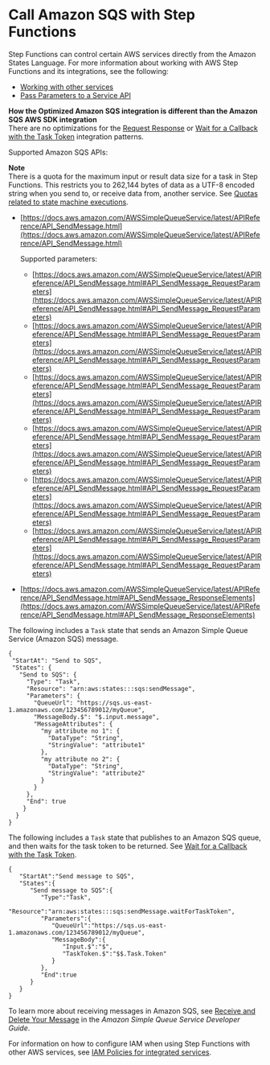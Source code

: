 # Call Amazon SQS with Step Functions<a name="connect-sqs"></a>

Step Functions can control certain AWS services directly from the Amazon States Language\. For more information about working with AWS Step Functions and its integrations, see the following:
+ [Working with other services](concepts-service-integrations.md)
+ [Pass Parameters to a Service API](connect-parameters.md)

**How the Optimized Amazon SQS integration is different than the Amazon SQS AWS SDK integration**  
There are no optimizations for the [Request Response](connect-to-resource.md#connect-default) or [Wait for a Callback with the Task Token](connect-to-resource.md#connect-wait-token) integration patterns\.

Supported Amazon SQS APIs:

**Note**  
There is a quota for the maximum input or result data size for a task in Step Functions\. This restricts you to 262,144 bytes of data as a UTF\-8 encoded string when you send to, or receive data from, another service\. See [Quotas related to state machine executions](limits-overview.md#service-limits-state-machine-executions)\.
+ [https://docs.aws.amazon.com/AWSSimpleQueueService/latest/APIReference/API_SendMessage.html](https://docs.aws.amazon.com/AWSSimpleQueueService/latest/APIReference/API_SendMessage.html)

  Supported parameters: 
  + [https://docs.aws.amazon.com/AWSSimpleQueueService/latest/APIReference/API_SendMessage.html#API_SendMessage_RequestParameters](https://docs.aws.amazon.com/AWSSimpleQueueService/latest/APIReference/API_SendMessage.html#API_SendMessage_RequestParameters)
  + [https://docs.aws.amazon.com/AWSSimpleQueueService/latest/APIReference/API_SendMessage.html#API_SendMessage_RequestParameters](https://docs.aws.amazon.com/AWSSimpleQueueService/latest/APIReference/API_SendMessage.html#API_SendMessage_RequestParameters)
  + [https://docs.aws.amazon.com/AWSSimpleQueueService/latest/APIReference/API_SendMessage.html#API_SendMessage_RequestParameters](https://docs.aws.amazon.com/AWSSimpleQueueService/latest/APIReference/API_SendMessage.html#API_SendMessage_RequestParameters)
  + [https://docs.aws.amazon.com/AWSSimpleQueueService/latest/APIReference/API_SendMessage.html#API_SendMessage_RequestParameters](https://docs.aws.amazon.com/AWSSimpleQueueService/latest/APIReference/API_SendMessage.html#API_SendMessage_RequestParameters)
  + [https://docs.aws.amazon.com/AWSSimpleQueueService/latest/APIReference/API_SendMessage.html#API_SendMessage_RequestParameters](https://docs.aws.amazon.com/AWSSimpleQueueService/latest/APIReference/API_SendMessage.html#API_SendMessage_RequestParameters)
  + [https://docs.aws.amazon.com/AWSSimpleQueueService/latest/APIReference/API_SendMessage.html#API_SendMessage_RequestParameters](https://docs.aws.amazon.com/AWSSimpleQueueService/latest/APIReference/API_SendMessage.html#API_SendMessage_RequestParameters)
+ [https://docs.aws.amazon.com/AWSSimpleQueueService/latest/APIReference/API_SendMessage.html#API_SendMessage_ResponseElements](https://docs.aws.amazon.com/AWSSimpleQueueService/latest/APIReference/API_SendMessage.html#API_SendMessage_ResponseElements)

The following includes a `Task` state that sends an Amazon Simple Queue Service \(Amazon SQS\) message\.

```
{
 "StartAt": "Send to SQS",
 "States": {
   "Send to SQS": {
     "Type": "Task",
     "Resource": "arn:aws:states:::sqs:sendMessage",
     "Parameters": {
       "QueueUrl": "https://sqs.us-east-1.amazonaws.com/123456789012/myQueue",
       "MessageBody.$": "$.input.message",
       "MessageAttributes": {
         "my attribute no 1": {
           "DataType": "String",
           "StringValue": "attribute1"
         },
         "my attribute no 2": {
           "DataType": "String",
           "StringValue": "attribute2"
         }
       }
     },
     "End": true
    }
  }
}
```

The following includes a `Task` state that publishes to an Amazon SQS queue, and then waits for the task token to be returned\. See [Wait for a Callback with the Task Token](connect-to-resource.md#connect-wait-token)\.

```
{  
   "StartAt":"Send message to SQS",
   "States":{  
      "Send message to SQS":{  
         "Type":"Task",
         "Resource":"arn:aws:states:::sqs:sendMessage.waitForTaskToken",
         "Parameters":{  
            "QueueUrl":"https://sqs.us-east-1.amazonaws.com/123456789012/myQueue",
            "MessageBody":{  
               "Input.$":"$",
               "TaskToken.$":"$$.Task.Token"
            }
         },
         "End":true
      }
   }
}
```

To learn more about receiving messages in Amazon SQS, see [Receive and Delete Your Message](https://docs.aws.amazon.com/AWSSimpleQueueService/latest/SQSDeveloperGuide/sqs-getting-started.html#step-receive-delete-message) in the *Amazon Simple Queue Service Developer Guide*\.

For information on how to configure IAM when using Step Functions with other AWS services, see [IAM Policies for integrated services](service-integration-iam-templates.md)\.
